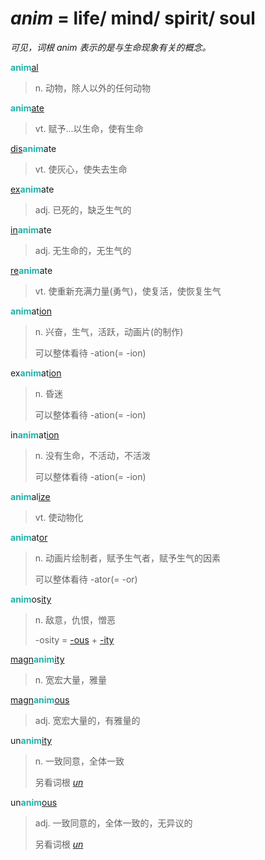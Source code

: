 # _anim_ = life/ mind/ spirit/ soul

*可见，词根 _anim_ 表示的是与生命现象有关的概念。*

<b style="color: #20B2AA;">anim</b>[al](-al.md)
> n. 动物，除人以外的任何动物

<b style="color: #20B2AA;">anim</b>[ate](-ate.md)
> vt. 赋予...以生命，使有生命

[dis](dis-.md)<b style="color: #20B2AA;">anim</b>ate
> vt. 使灰心，使失去生命

[ex](ex-.md)<b style="color: #20B2AA;">anim</b>ate
> adj. 已死的，缺乏生气的

[in](in-.1.md)<b style="color: #20B2AA;">anim</b>ate
> adj. 无生命的，无生气的

[re](re-.md)<b style="color: #20B2AA;">anim</b>ate
> vt. 使重新充满力量(勇气)，使复活，使恢复生气

<b style="color: #20B2AA;">anim</b>at[ion](-ion.md)
> n. 兴奋，生气，活跃，动画片(的制作)
>
> 可以整体看待 -ation(= -ion)

ex<b style="color: #20B2AA;">anim</b>at[ion](-ion.md)
> n. 昏迷
>
> 可以整体看待 -ation(= -ion)

in<b style="color: #20B2AA;">anim</b>at[ion](-ion.md)
> n. 没有生命，不活动，不活泼
>
> 可以整体看待 -ation(= -ion)

<b style="color: #20B2AA;">anim</b>al[ize](-ize.md)
> vt. 使动物化
  
<b style="color: #20B2AA;">anim</b>at[or](-or.md)
> n. 动画片绘制者，赋予生气者，赋予生气的因素
>
> 可以整体看待 -ator(= -or)

<b style="color: #20B2AA;">anim</b>os[ity](-ity.md)
> n. 敌意，仇恨，憎恶
> 
> -osity = [-ous](-ous.md) + [-ity](-ity.md)

[magn](magn-.md)<b style="color: #20B2AA;">anim</b>[ity](-ity.md)
> n. 宽宏大量，雅量

[magn](magn-.md)<b style="color: #20B2AA;">anim</b>[ous](-ous.md)
> adj. 宽宏大量的，有雅量的

un<b style="color: #20B2AA;">anim</b>[ity](-ity.md)
> n. 一致同意，全体一致
>
> 另看词根 [_un_](_un_.md)

un<b style="color: #20B2AA;">anim</b>[ous](-ous.md)
> adj. 一致同意的，全体一致的，无异议的
>
> 另看词根 [_un_](_un_.md)